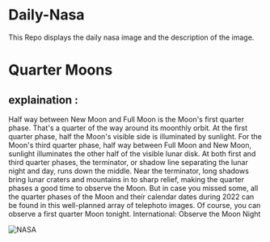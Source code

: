 # Daily-Nasa

This Repo displays the daily nasa image and the description of the image.

<!--NASA-->
# Quarter Moons
## explaination :

Half way between New Moon and Full Moon is the Moon's first quarter phase. That's a quarter of the way around its moonthly orbit. At the first quarter phase, half the Moon's visible side is illuminated by sunlight. For the Moon's third quarter phase, half way between Full Moon and New Moon, sunlight illuminates the other half of the visible lunar disk. At both first and third quarter phases, the terminator, or shadow line separating the lunar night and day, runs down the middle. Near the terminator, long shadows bring lunar craters and mountains in to sharp relief, making the quarter phases a good time to observe the Moon. But in case you missed some, all the quarter phases of the Moon and their calendar dates during 2022 can be found in this well-planned array of telephoto images. Of course, you can observe a first quarter Moon tonight.  International: Observe the Moon Night

![NASA](https://apod.nasa.gov/apod/image/2310/quartermoon2022date.jpeg)
<!--/NASA-->